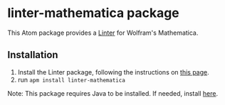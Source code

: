 # linter-mathematica package

This Atom package provides a [Linter](https://atom.io/packages/linter) for Wolfram's Mathematica.

## Installation

1. Install the Linter package, following the instructions on [this page](https://atom.io/packages/linter).
2. run `apm install linter-mathematica`


Note: This package requires Java to be installed. If needed, install [here](https://www.java.com/en/download). 